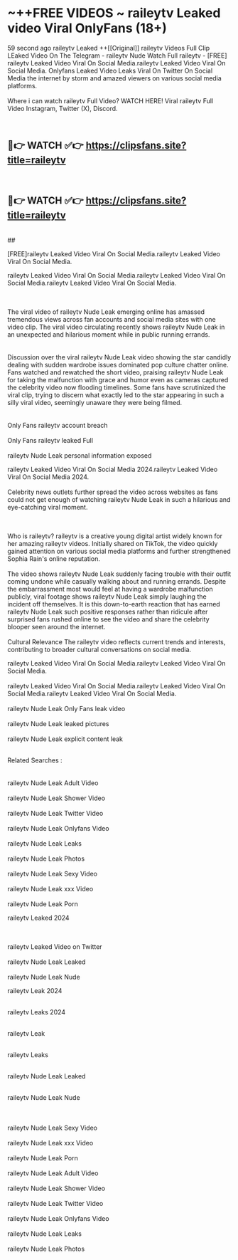 # ~++FREE VIDEOS ~ raileytv Leaked video Viral OnlyFans (18+)<br>


59 second ago raileytv Leaked ++[[Original]] raileytv Videos Full Clip LEaked Video On The Telegram  - raileytv Nude  Watch Full raileytv - [FREE] raileytv Leaked Video Viral On Social Media.raileytv Leaked Video Viral On Social Media.   Onlyfans Leaked Video Leaks Viral On Twitter On Social Media the internet by storm and amazed viewers on various social media platforms. <br><br>
Where i can watch raileytv Full Video? WATCH HERE! Viral raileytv Full Video Instagram, Twitter (X), Discord. <br>


 <br>

##  🔴👉 WATCH ✅👉  <a href="https://clipsfans.site?title=raileytv&ref=git">https://clipsfans.site?title=raileytv</a> <br>
  <br>

##  🔴👉 WATCH ✅👉  <a href="https://clipsfans.site?title=raileytv&ref=git">https://clipsfans.site?title=raileytv</a> <br>
  <br>
  ##



[FREE]raileytv Leaked Video Viral On Social Media.raileytv Leaked Video Viral On Social Media. <br>

raileytv Leaked Video Viral On Social Media.raileytv Leaked Video Viral On Social Media.raileytv Leaked Video Viral On Social Media. <br>


  <br>

  <br>
The viral video of raileytv Nude Leak emerging online has amassed tremendous views across fan accounts and social media sites with one video clip. The viral video circulating recently shows raileytv Nude Leak in an unexpected and hilarious moment while in public running errands.<br>
<br>


<br>
Discussion over the viral raileytv Nude Leak video showing the star candidly dealing with sudden wardrobe issues dominated pop culture chatter online. Fans watched and rewatched the short video, praising raileytv Nude Leak for taking the malfunction with grace and humor even as cameras captured the celebrity video now flooding timelines. Some fans have scrutinized the viral clip, trying to discern what exactly led to the star appearing in such a silly viral video, seemingly unaware they were being filmed.<br>
<br>
<br> 
Only Fans raileytv account breach<br>
<br>
Only Fans raileytv leaked Full <br>
<br>
raileytv Nude Leak personal information exposed<br>

raileytv Leaked Video Viral On Social Media 2024.raileytv Leaked Video Viral On Social Media 2024. <br>
<br>
Celebrity news outlets further spread the video across websites as fans could not get enough of watching raileytv Nude Leak in such a hilarious and eye-catching viral moment.<br>
<br>

<br>
Who is raileytv? raileytv is a creative young digital artist widely known for her amazing raileytv videos. Initially shared on TikTok, the video quickly gained attention on various social media platforms and further strengthened Sophia Rain's online reputation.<br>
<br>
The video shows raileytv Nude Leak suddenly facing trouble with their outfit coming undone while casually walking about and running errands. Despite the embarrassment most would feel at having a wardrobe malfunction publicly, viral footage shows raileytv Nude Leak simply laughing the incident off themselves. It is this down-to-earth reaction that has earned raileytv Nude Leak such positive responses rather than ridicule after surprised fans rushed online to see the video and share the celebrity blooper seen around the internet.<br>
<br>
Cultural Relevance The raileytv video reflects current trends and interests, contributing to broader cultural conversations on social media.<br>

raileytv Leaked Video Viral On Social Media.raileytv Leaked Video Viral On Social Media.<br>
<br>
raileytv Leaked Video Viral On Social Media.raileytv Leaked Video Viral On Social Media.raileytv Leaked Video Viral On Social Media.<br>
<br>
raileytv Nude Leak Only Fans leak video<br>
<br>
raileytv Nude Leak leaked pictures<br>
<br>
raileytv Nude Leak explicit content leak<br>


<br>
Related Searches :<br>
<br>

<br>
raileytv Nude Leak Adult Video<br>
<br>
raileytv Nude Leak Shower Video<br>
<br>
raileytv Nude Leak Twitter Video<br>
<br>
raileytv Nude Leak Onlyfans Video<br>
<br>
raileytv Nude Leak Leaks<br>
<br>
raileytv Nude Leak Photos<br>

<br>
raileytv Nude Leak Sexy Video<br>
<br>
raileytv Nude Leak xxx Video<br>
<br>
raileytv Nude Leak Porn<br>

raileytv  Leaked 2024 <br> <br>
<br>

raileytv Leaked Video on Twitter <br>
<br>
raileytv Nude Leak Leaked<br>
<br>
raileytv Nude Leak Nude<br>


raileytv  Leak 2024 <br> <br>



raileytv  Leaks 2024 <br> <br>



 
raileytv  Leak<br> <br>



raileytv  Leaks<br> <br>


raileytv Nude Leak Leaked<br> <br>

raileytv Nude Leak Nude<br> <br>
<br> <br>
raileytv Nude Leak Sexy Video
<br> <br>
raileytv Nude Leak xxx Video
<br> <br>
raileytv Nude Leak Porn
<br> <br>
raileytv Nude Leak Adult Video
<br> <br>
raileytv Nude Leak Shower Video
<br> <br>
raileytv Nude Leak Twitter Video
<br> <br>
raileytv Nude Leak Onlyfans Video
<br> <br>
raileytv Nude Leak Leaks
<br> <br>
raileytv Nude Leak Photos






</p>




 



</p>










